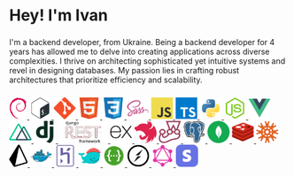 <h1 align="left">Hey! I'm Ivan </h1>

###

<p> I'm a backend developer, from Ukraine. 
Being a backend developer for 4 years has allowed me to delve into creating applications across diverse complexities. 
I thrive on architecting sophisticated yet intuitive systems and revel in designing databases. 
My passion lies in crafting robust architectures that prioritize efficiency and scalability.
</p>


###

<div>
  <a href="https://www.debian.org/" target="_blank">
    <img src="img/debian.png" height="40" alt="debian"/>
  </a>
  <a href="https://www.gnu.org/software/bash/manual/bash.html" target="_blank">
    <img src="img/bash.svg" height="40" alt="bash"/> 
  </a>
  <a href="https://git-scm.com/" target="_blank">
    <img src="img/git.svg" height="40" alt="git" />
  </a>
  <a href="https://developer.mozilla.org/en-US/docs/Learn/HTML" target="_blank">
    <img src="img/html.svg" height="40" alt="html" /> 
  </a>
  <a href="https://developer.mozilla.org/en-US/docs/Learn/CSS" target="_blank">
    <img src="img/css.svg" height="40" alt="css" /> 
  </a>
  <a href="https://sass-lang.com/" target="_blank">
    <img src="img/sass.svg" height="40" alt="sass" /> 
  </a>
  <a href="https://developer.mozilla.org/en-US/docs/Learn/JavaScript" target="_blank">
    <img src="img/js.svg" height="40" alt="js" /> 
  </a>
  <a href="https://www.typescriptlang.org/" target="_blank">
    <img src="img/ts.svg" height="40" alt="ts" /> 
  </a>
  <a href="https://www.python.org/" target="_blank">
    <img src="img/python.svg" height="40" alt="python" /> 
  </a>
  <a href="https://nodejs.org/" target="_blank">
    <img src="img/node.svg" height="40" alt="nodejs" /> 
  </a>
  <a href="https://vuejs.org/" target="_blank">
    <img src="img/vue.svg" height="40" alt="vuejs" /> 
  </a>
  <a href="https://nuxt.com/" target="_blank">
    <img src="img/nuxt.svg" height="40" alt="nuxtjs" /> 
  </a>
  <a href="https://www.djangoproject.com/" target="_blank">
    <img src="img/django.svg" height="40" alt="django" /> 
  </a>
  <a href="https://www.django-rest-framework.org/" target="_blank">
    <img src="img/drf.png" height="40" alt="django rest framework"/>
  </a>
  <a href="https://expressjs.com/" target="_blank">
    <img src="img/express.svg" height="40" alt="express" /> 
  </a>
  <a href="https://nestjs.com/" target="_blank">
    <img src="img/nest.svg" height="40" alt="nestjs" /> 
  </a>
  <a href="https://jestjs.io/" target="_blank">
    <img src="img/jest.svg" height="40" alt="jest" /> 
  </a>
  <a href="https://www.postgresql.org/" target="_blank">
    <img src="img/pg.svg" height="40" alt="postgres" /> 
  </a>
  <a href="https://www.mongodb.com/" target="_blank">
    <img src="img/mongodb.svg" height="40" alt="mongodb" />
  </a>
  <a href="https://redis.io/" target="_blank">
    <img src="img/redis.svg" height="40" alt="redis" /> 
  </a>
  <a href="https://knexjs.org/" target="_blank">
    <img src="img/knex.png" height="40" alt="knex" /> 
  </a>
  <a href="https://www.prisma.io/" target="_blank">
    <img src="img/prisma.png" height="40" alt="prisma" />
  </a>
  <a href="https://www.docker.com/" target="_blank">
    <img src="img/docker.svg" height="40" alt="docker" /> 
  </a>
  <a href="https://www.heroku.com/" target="_blank">
    <img src="img/heroku.svg" height="40" alt="heroku" /> 
  </a>
  <a href="https://dokku.com/" target="_blank">
    <img src="img/dokku.png" height="40" alt="dokku" />
  </a>
  <a href="https://swagger.io/" target="_blank">
    <img src="img/swagger.png" height="40" alt="swagger" />
  </a>
  <a href="https://socket.io/" target="_blank">
    <img src="img/socketio.png" height="40" alt="websocket" />
  </a>
  <a href="https://graphql.org/" target="_blank">
    <img src="img/graphql.png" height="40" alt="graphql" />
  </a>
  <a href="https://stripe.com/" target="_blank">
    <img src="img/stripe.webp" height="40" alt="stripe" />
  </a>
</div>

###
